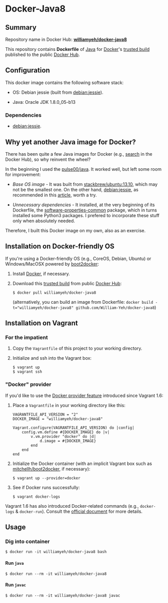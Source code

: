 Docker-Java8
============

## Summary

Repository name in Docker Hub: **[williamyeh/docker-java8](https://registry.hub.docker.com/u/williamyeh/docker-java8/)**

This repository contains **Dockerfile** of [Java](https://www.java.com/) for [Docker](http://www.docker.com/)'s [trusted build](https://registry.hub.docker.com/u/williamyeh/docker-java8/) published to the public [Docker Hub](https://registry.hub.docker.com/).





## Configuration

This docker image contains the following software stack:

- OS: Debian jessie (built from [debian:jessie](https://registry.hub.docker.com/_/debian/)).

- Java: Oracle JDK 1.8.0_05-b13


### Dependencies

- [debian:jessie](https://registry.hub.docker.com/_/debian/).



## Why yet another Java image for Docker?

There has been quite a few Java images for Docker (e.g., [search](https://registry.hub.docker.com/search?q=java) in the Docker Hub), so why reinvent the wheel?

In the beginning I used the [pulse00/java](https://github.com/dubture-dockerfiles/java). It worked well, but left some room for improvement:

- *Base OS image* - It was built from [stackbrew/ubuntu:13.10](https://registry.hub.docker.com/u/stackbrew/ubuntu/), which may not be the smallest one.  On the other hand, [debian:jessie](https://registry.hub.docker.com/_/debian/), as recommended in this [article](http://crosbymichael.com/dockerfile-best-practices-take-2.html), worth a try.

- *Unnecessary dependencies* - It installed, at the very beginning of its Dockerfile, the [software-properties-common](https://packages.debian.org/sid/admin/software-properties-common) package, which in turns installed some Python3 packages.  I prefered to incorporate these stuff only when absolutely needed.

Therefore, I built this Docker image on my own, also as an exercise.



## Installation on Docker-friendly OS

If you're using a Docker-friendly OS (e.g., CoreOS, Debian, Ubuntu) or Windows/MacOSX powered by [boot2docker](http://boot2docker.io/):

1. Install [Docker](http://www.docker.com/), if necessary.

2. Download this [trusted build](https://registry.hub.docker.com/u/williamyeh/docker-java8/) from public [Docker Hub](https://registry.hub.docker.com/):

   ```
   $ docker pull williamyeh/docker-java8
   ```

   (alternatively, you can build an image from Dockerfile: `docker build -t="williamyeh/docker-java8" github.com/William-Yeh/docker-java8`)



## Installation on Vagrant


### For the impatient

1. Copy the `Vagrantfile` of this project to your working directory.

2. Initialize and ssh into the Vagrant box:

   ```
   $ vagrant up
   $ vagrant ssh
   ```




### "Docker" provider

If you'd like to use the [Docker provider feature](https://www.vagrantup.com/blog/feature-preview-vagrant-1-6-docker-dev-environments.html) introduced since Vagrant 1.6:

1. Place a `Vagrantfile` in your working directory like this:

   ```
   VAGRANTFILE_API_VERSION = "2"
   DOCKER_IMAGE = "williamyeh/docker-java8"

   Vagrant.configure(VAGRANTFILE_API_VERSION) do |config|
       config.vm.define #{DOCKER_IMAGE} do |v|
           v.vm.provider "docker" do |d|
               d.image = #{DOCKER_IMAGE}
           end
       end
   end
   ```


2. Initialize the Docker container (with an implicit Vagrant box such as [mitchellh/boot2docker](https://github.com/mitchellh/boot2docker-vagrant-box), if necessary):

   ```
   $ vagrant up --provider=docker
   ``` 

3. See if Docker runs successfully:

   ```
   $ vagrant docker-logs
   ```


Vagrant 1.6 has also introduced Docker-related commands (e.g., `docker-logs` & `docker-run`). Consult the [official document](https://docs.vagrantup.com/v2/docker/commands.html) for more details.






## Usage


### Dig into container

```
$ docker run -it williamyeh/docker-java8 bash
```

#### Run `java`

```
$ docker run --rm -it williamyeh/docker-java8
```


#### Run `javac`

```
$ docker run --rm -it williamyeh/docker-java8 javac
```
